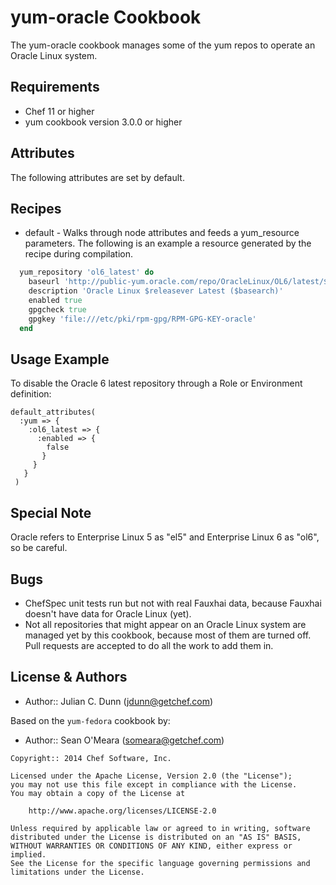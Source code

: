 yum-oracle Cookbook
===================

The yum-oracle cookbook manages some of the yum repos to operate an Oracle
Linux system. 

Requirements
------------

* Chef 11 or higher
* yum cookbook version 3.0.0 or higher

Attributes
----------

The following attributes are set by default.

Recipes
-------
* default - Walks through node attributes and feeds a yum_resource
  parameters. The following is an example a resource generated by the
  recipe during compilation.
  
```ruby
  yum_repository 'ol6_latest' do
    baseurl 'http://public-yum.oracle.com/repo/OracleLinux/OL6/latest/$basearch/'
    description 'Oracle Linux $releasever Latest ($basearch)'
    enabled true
    gpgcheck true
    gpgkey 'file:///etc/pki/rpm-gpg/RPM-GPG-KEY-oracle'
  end
```

Usage Example
-------------
To disable the Oracle 6 latest repository through a Role or Environment definition:

```
default_attributes(
  :yum => {
    :ol6_latest => {
      :enabled => {
        false
       }
     }
   }
 )
```

Special Note
------------

Oracle refers to Enterprise Linux 5 as "el5" and Enterprise Linux 6 as "ol6", so be careful.

Bugs
----

* ChefSpec unit tests run but not with real Fauxhai data, because Fauxhai doesn't have data
  for Oracle Linux (yet).
* Not all repositories that might appear on an Oracle Linux system are managed yet by
  this cookbook, because most of them are turned off. Pull requests are accepted to do all
  the work to add them in.

License & Authors
-----------------

- Author:: Julian C. Dunn (<jdunn@getchef.com>)

Based on the ```yum-fedora``` cookbook by:

- Author:: Sean O'Meara (<someara@getchef.com>)

```text
Copyright:: 2014 Chef Software, Inc.

Licensed under the Apache License, Version 2.0 (the "License");
you may not use this file except in compliance with the License.
You may obtain a copy of the License at

    http://www.apache.org/licenses/LICENSE-2.0

Unless required by applicable law or agreed to in writing, software
distributed under the License is distributed on an "AS IS" BASIS,
WITHOUT WARRANTIES OR CONDITIONS OF ANY KIND, either express or implied.
See the License for the specific language governing permissions and
limitations under the License.
```
